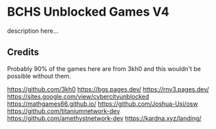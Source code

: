 
# BCHS Unblocked Games V4

description here...

## Credits

Probably 90% of the games here are from 3kh0 and this wouldn't be possible without them. 

https://github.com/3kh0
https://bgs.pages.dev/
https://rnv3.pages.dev/
https://sites.google.com/view/cybercityunblocked
https://mathgames66.github.io/
https://github.com/Joshua-Usi/osw
https://github.com/titaniumnetwork-dev
https://github.com/amethystnetwork-dev
https://kardna.xyz/landing/
